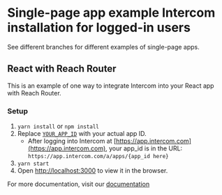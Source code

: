 # Single-page app example Intercom installation for logged-in users

See different branches for different examples of single-page apps.

## React with Reach Router

This is an example of one way to integrate Intercom into your React app with Reach Router.

### Setup

1. `yarn install` or `npm install`
1. Replace [`YOUR_APP_ID`](https://github.com/intercom/example-single-page-app-install/blob/logged-in-reach-router/src/intercom.js) with your actual app ID.
   - After logging into Intercom at [https://app.intercom.com](https://app.intercom.com), your app_id is in the URL: `https://app.intercom.com/a/apps/{app_id here}`
1. `yarn start`
1. Open [http://localhost:3000](http://localhost:3000) to view it in the browser.

For more documentation, visit our [documentation](https://developers.intercom.com/installing-intercom/docs/basic-javascript#section-single-page-app)
